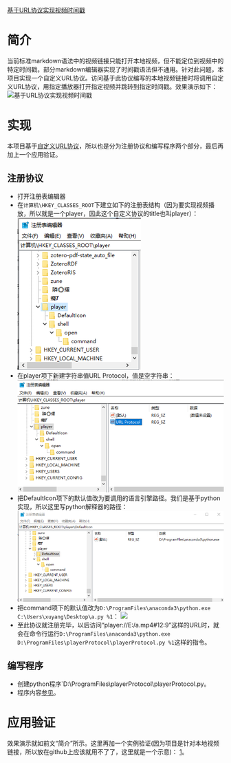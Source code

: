 [基于URL协议实现视频时间戳](cl://20230428182624/def)
# 简介
当前标准markdown语法中的视频链接只能打开本地视频，但不能定位到视频中的特定时间戳，部分markdown编辑器实现了时间戳语法但不通用。针对此问题，本项目实现一个自定义URL协议。访问基于此协议编写的本地视频链接时将调用自定义URL协议，用指定播放器打开指定视频并跳转到指定时间戳。效果演示如下：
![基于URL协议实现视频时间戳](./基于URL协议实现视频时间戳.gif)
# 实现
本项目基于[自定义URL协议](cl://20230429163000/use)，所以也是分为注册协议和编写程序两个部分，最后再加上一个应用验证。
## 注册协议
* 打开注册表编辑器
* 在`计算机\HKEY_CLASSES_ROOT`下建立如下的注册表结构（因为要实现视频播放，所以就是一个player，因此这个自定义协议的title也叫player）：
  ![](./基于URL协议实现视频时间戳1.png)
* 在player项下新建字符串值URL Protocol，值是空字符串：
  ![](./基于URL协议实现视频时间戳2.png)
* 把DefaultIcon项下的默认值改为要调用的语言引擎路径。我们是基于python实现，所以这里写python解释器的路径：
  ![](./基于URL协议实现视频时间戳3.png)
* 把command项下的默认值改为`D:\ProgramFiles\anaconda3\python.exe C:\Users\xuyang\Desktop\a.py %1`：
  ![](E./基于URL协议实现视频时间戳4.png)
* 至此协议就注册完毕，以后访问“player://E:/a.mp4#12:9”这样的URL时，就会在命令行运行`D:\ProgramFiles\anaconda3\python.exe D:\ProgramFiles\playerProtocol\playerProtocol.py %1`这样的指令。

## 编写程序
* 创建python程序`D:\ProgramFiles\playerProtocol\playerProtocol.py。
* 程序内容[参见](https://github.com/Zhuo-Ren/VideoTimestampProtocol/blob/main/playerProtocol.py)。

# 应用验证
效果演示就如前文“简介”所示。这里再加一个实例验证(因为项目是针对本地视频链接，所以放在github上应该就用不了了，这里就是一个示意)： [1](player://E:\resource\document\1科目：COMPUTER\4科目：人工智能\1：教程和书籍\RNN,LSTM，梯度问题-1.mp4#9:45)。
